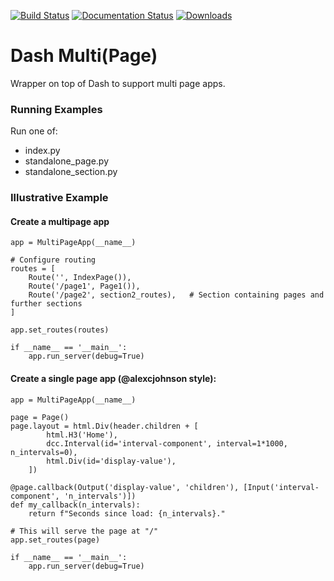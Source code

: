 [![Build Status](https://travis-ci.org/sjtrny/dash-multi.svg?branch=master)](https://travis-ci.org/sjtrny/dash-multi)
[![Documentation Status](https://readthedocs.org/projects/dash-multi/badge/?version=latest)](https://dash-multi.readthedocs.io/en/latest/?badge=latest)
[![Downloads](https://pepy.tech/badge/dash-multi)](https://pepy.tech/project/dash-multi)

# Dash Multi(Page)

Wrapper on top of Dash to support multi page apps.

### Running Examples

Run one of:

- index.py
- standalone_page.py
- standalone_section.py

### Illustrative Example

#### Create a multipage app

    app = MultiPageApp(__name__)

    # Configure routing
    routes = [
        Route('', IndexPage()),             
        Route('/page1', Page1()),           
        Route('/page2', section2_routes),   # Section containing pages and further sections
    ]

    app.set_routes(routes)

    if __name__ == '__main__':
        app.run_server(debug=True)


#### Create a single page app (@alexcjohnson style):

    app = MultiPageApp(__name__)

    page = Page()
    page.layout = html.Div(header.children + [
            html.H3('Home'),
            dcc.Interval(id='interval-component', interval=1*1000, n_intervals=0),
            html.Div(id='display-value'),
        ])

    @page.callback(Output('display-value', 'children'), [Input('interval-component', 'n_intervals')])
    def my_callback(n_intervals):
        return f"Seconds since load: {n_intervals}."

    # This will serve the page at "/"
    app.set_routes(page)

    if __name__ == '__main__':
        app.run_server(debug=True)
